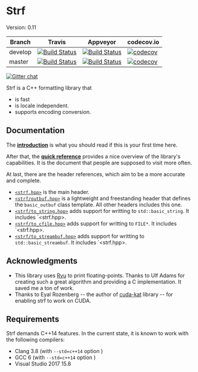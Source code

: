 # Strf
Version: 0.11

Branch   | Travis | Appveyor | codecov.io
---------|--------|----------|-----------
develop  | [![Build Status](https://travis-ci.org/robhz786/strf.svg?branch=develop)](https://travis-ci.org/robhz786/strf)| [![Build Status](https://ci.appveyor.com/api/projects/status/github/robhz786/strf?branch=develop&svg=true)](https://ci.appveyor.com/project/robhz786/strf/branch/develop)| [![codecov](https://codecov.io/gh/robhz786/robhz786/branch/develop/graph/badge.svg)](https://codecov.io/gh/robhz786/strf/branch/develop)
master   | [![Build Status](https://travis-ci.org/robhz786/strf.svg?branch=master)](https://travis-ci.org/robhz786/strf)| [![Build Status](https://ci.appveyor.com/api/projects/status/github/robhz786/strf?branch=master&svg=true)](https://ci.appveyor.com/project/robhz786/strf/branch/master)| [![codecov](https://codecov.io/gh/robhz786/robhz786/branch/master/graph/badge.svg)](https://codecov.io/gh/robhz786/strf/branch/master)

[![Gitter chat](https://badges.gitter.im/gitterHQ/gitter.png)](https://gitter.im/cpp-strf/strf)

Strf is a C++ formatting library that

* is fast
* is locale independent.
* supports encoding conversion.

## Documentation

The [**introduction**](http://robhz786.github.io/strf/v0.11/introduction.html) is what you should
read if this is your first time here.

After that, the [**quick reference**](http://robhz786.github.io/strf/v0.11/quick_reference.html) provides a nice overview of the library's capabilities.
It is the document that people are supposed to visit more often.

At last, there are the header references, which aim to be a more accurate and complete.
* [`<strf.hpp>`](http://robhz786.github.io/strf/v0.11/strf_hpp.html) is the main header.
* [`<strf/outbuf.hpp>`](http://robhz786.github.io/strf/v0.11/outbuf_hpp.html) is a lightweight and freestanding header that defines the `basic_outbuf` class template.
                       All other headers includes this one.
* [`<strf/to_string.hpp>`](http://robhz786.github.io/strf/v0.11/to_string_hpp.html) adds support for writting to `std::basic_string`. It includes `<strf.hpp>.
* [`<strf/to_cfile.hpp>`](http://robhz786.github.io/strf/v0.11/to_cfile_hpp.html)  adds support for writting to `FILE*`. It includes `<strf.hpp>.
* [`<strf/to_streambuf.hpp>`](http://robhz786.github.io/strf/v0.11/to_streambuf_hpp.html) adds support for writting to `std::basic_streambuf`. It includes `<strf.hpp>.

## Acknowledgments

- This library uses [Ryu](https://github.com/ulfjack/ryu) to print floating-points. Thanks to Ulf Adams for creating such a great algorithm and providing a C implementation. It saved me a ton of work.
- Thanks to Eyal Rozenberg -- the author of [cuda-kat](https://github.com/eyalroz/cuda-kat) library -- for enabling strf to work on CUDA.

## Requirements

Strf demands C++14 features. In the current state, it is known to work with the following compilers:

* Clang 3.8 (with `--std=c++14` option )
* GCC 6 (with `--std=c++14` option )
* Visual Studio 2017 15.8


